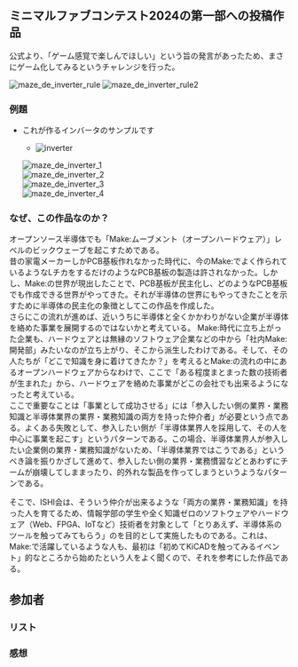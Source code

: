 ## ミニマルファブコンテスト2024の第一部への投稿作品
公式より、「ゲーム感覚で楽しんでほしい」という旨の発言があったため、まさにゲーム化してみるというチャレンジを行った。

  ![maze_de_inverter_rule](https://ishi-kai.org/assets/images/contest/minimalfab_maze_rule.png)
  ![maze_de_inverter_rule2](https://ishi-kai.org/assets/images/contest/minimalfab_maze_rule_other.png)

### 例題
- これが作るインバータのサンプルです
    - ![inverter](https://ishi-kai.org/assets/images/contest/minimalfab_inverter_sample.png)  

  ![maze_de_inverter_1](https://ishi-kai.org/assets/images/contest/minimalfab_maze_example_1.png)  
  ![maze_de_inverter_2](https://ishi-kai.org/assets/images/contest/minimalfab_maze_example_2.png)  
  ![maze_de_inverter_3](https://ishi-kai.org/assets/images/contest/minimalfab_maze_example_3.png)  
  ![maze_de_inverter_4](https://ishi-kai.org/assets/images/contest/minimalfab_maze_example_4.png)  


### なぜ、この作品なのか？
オープンソース半導体でも「Make:ムーブメント（オープンハードウェア）」レベルのビックウェーブを起こすためである。  
昔の家電メーカーしかPCB基板作れなかった時代に、今のMake:でよく作られているようなLチカをするだけのようなPCB基板の製造は許されなかった。しかし、Make:の世界が現出したことで、PCB基板が民主化し、どのようなPCB基板でも作成できる世界がやってきた。それが半導体の世界にもやってきたことを示すために半導体の民主化の象徴としてこの作品を作成した。  
さらにこの流れが進めば、近いうちに半導体と全くかかわりがない企業が半導体を絡めた事業を展開するのではないかと考えている。 Make:時代に立ち上がった企業も、ハードウェアとは無縁のソフトウェア企業などの中から「社内Make:開発部」みたいなのが立ち上がり、そこから派生したわけである。そして、その人たちが「どこで知識を身に着けてきたか？」を考えるとMake:の流れの中にあるオープンハードウェアからなわけで、ここで「ある程度まとまった数の技術者が生まれた」から、ハードウェアを絡めた事業がどこの会社でも出来るようになったと考えている。  
ここで重要なことは「事業として成功させる」には「参入したい側の業界・業務知識と半導体業界の業界・業務知識の両方を持った仲介者」が必要という点である。よくある失敗として、参入したい側が「半導体業界人を採用して、その人を中心に事業を起こす」というパターンである。この場合、半導体業界人が参入したい企業側の業界・業務知識がないため、「半導体業界ではこうである」というべき論を振りかざして進めて、参入したい側の業界・業務慣習などとあわずにチームが崩壊してしままったり、的外れな製品を作ってしまうというようなパターンである。  
  
そこで、ISHI会は、そういう仲介が出来るような「両方の業界・業務知識」を持った人を育てるため、情報学部の学生や全く知識ゼロのソフトウェアやハードウェア（Web、FPGA、IoTなど）技術者を対象として「とりあえず、半導体系のツールを触ってみてもらう」のを目的として実施したものである。これは、Make:で活躍しているような人も、最初は「初めてKiCADを触ってみるイベント」的なところから始めたという人をよく聞くので、それを参考にした作品である。  


## 参加者
### リスト
### 感想

